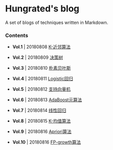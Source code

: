 # Hungrated's blog
A set of blogs of techniques written in Markdown.

### Contents

* **Vol.1** | 20180808    [K-近邻算法](./src/20180808/20180808_knn.md)

* **Vol.2** | 20180809    [决策树](./src/20180809/20180809_decision_tree.md)

* **Vol.3** | 20180810    [朴素贝叶斯](./src/20180810/20180810_naive_bayes.md)

* **Vol.4** | 20180811    [Logistic回归](./src/20180811/20180811_logistic_regression.md)

* **Vol.5** | 20180812    [支持向量机](./src/20180812/20180812_support_vector_machine.md)

* **Vol.6** | 20180813    [AdaBoost元算法](./src/20180813/20180813_adaboost.md)

* **Vol.7** | 20180814    [线性回归](./src/20180814/20180814_linear_regression.md)

* **Vol.8** | 20180815    [K-均值算法](./src/20180815/20180815_kmeans.md)

* **Vol.9** | 20180816    [Apriori算法](./src/20180816/20180816_apriori.md)

* **Vol.10** | 20180816    [FP-growth算法](./src/20180816/20180816_fpgrowth.md)
